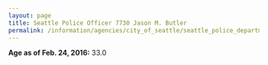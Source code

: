 ```yaml
---
layout: page
title: Seattle Police Officer 7730 Jason M. Butler
permalink: /information/agencies/city_of_seattle/seattle_police_department/copbook/7730/
---
```


**Age as of Feb. 24, 2016:** 33.0
